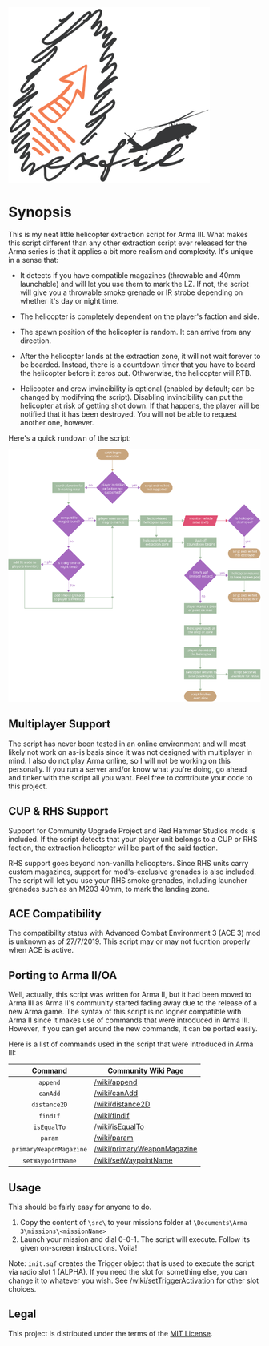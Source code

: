 <p align="left">
  <img height="350" src="extra/images/logo.svg" alt="logo">
</p>

Synopsis
========
This is my neat little helicopter extraction script for Arma III. What makes this script different than any other extraction script ever released for the Arma series is that it applies a bit more realism and complexity. It's unique in a sense that:

* It detects if you have compatible magazines (throwable and 40mm launchable) and will let you use them to mark the LZ. If not, the script will give you a throwable smoke grenade or IR strobe depending on whether it's day or night time.

* The helicopter is completely dependent on the player's faction and side.

* The spawn position of the helicopter is random. It can arrive from any direction.

* After the helicopter lands at the extraction zone, it will not wait forever to be boarded. Instead, there is a countdown timer that you have to board the helicopter before it zeros out. Othwerwise, the helicopter will RTB.

* Helicopter and crew invincibility is optional (enabled by default; can be changed by modifying the script). Disabling invincibility can put the helicopter at risk of getting shot down. If that happens, the player will be notified that it has been destroyed. You will not be able to request another one, however.

Here's a quick rundown of the script:

<p align="center">
  <img src="extra/images/flowchart.svg" alt="script flowchart">
</p>

Multiplayer Support
-------------------
The script has never been tested in an online environment and will most likely not work on as-is basis since it was not designed with multiplayer in mind. I also do not play Arma online, so I will not be working on this personally. If you run a server and/or know what you're doing, go ahead and tinker with the script all you want. Feel free to contribute your code to this project.

CUP & RHS Support
-----------------
Support for Community Upgrade Project and Red Hammer Studios mods is included. If the script detects that your player unit belongs to a CUP or RHS faction, the extraction helicopter will be part of the said faction.

RHS support goes beyond non-vanilla helicopters. Since RHS units carry custom magazines, support for mod's-exclusive grenades is also included. The script will let you use your RHS smoke grenades, including launcher grenades such as an M203 40mm, to mark the landing zone.

ACE Compatibility
-----------------
The compatibility status with Advanced Combat Environment 3 (ACE 3) mod is unknown as of 27/7/2019. This script may or may not fucntion properly when ACE is active.

Porting to Arma II/OA
---------------------
Well, actually, this script was written for Arma II, but it had been moved to Arma III as Arma II's community started fading away due to the release of a new Arma game. The syntax of this script is no logner compatible with Arma II since it makes use of commands that were introduced in Arma III. However, if you can get around the new commands, it can be ported easily.

Here is a list of commands used in the script that were introduced in Arma III:

| Command                 | Community Wiki Page                                                                      |
|:-----------------------:|------------------------------------------------------------------------------------------|
| `append`                | [/wiki/append](https://community.bistudio.com/wiki/append)                               |
| `canAdd`                | [/wiki/canAdd](https://community.bistudio.com/wiki/canAdd)                               |
| `distance2D`            | [/wiki/distance2D](https://community.bistudio.com/wiki/distance2D)                       |
| `findIf`                | [/wiki/findIf](https://community.bistudio.com/wiki/findIf)                               |
| `isEqualTo`             | [/wiki/isEqualTo](https://community.bistudio.com/wiki/isEqualTo)                         |
| `param`                 | [/wiki/param](https://community.bistudio.com/wiki/param)                                 |
| `primaryWeaponMagazine` | [/wiki/primaryWeaponMagazine](https://community.bistudio.com/wiki/primaryWeaponMagazine) |
| `setWaypointName`       | [/wiki/setWaypointName](https://community.bistudio.com/wiki/setWaypointName)             |

Usage
-----
This should be fairly easy for anyone to do.

1. Copy the content of `\src\` to your missions folder at `\Documents\Arma 3\missions\<missionName>`
2. Launch your mission and dial 0-0-1. The script will execute. Follow its given on-screen instructions. Voila!

Note: `init.sqf` creates the Trigger object that is used to execute the script via radio slot 1 (ALPHA). If you need the slot for something else, you can change it to whatever you wish. See [/wiki/setTriggerActivation](https://community.bistudio.com/wiki/setTriggerActivation) for other slot choices.

Legal
-----
This project is distributed under the terms of the [MIT License](LICENSE).
